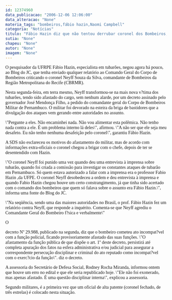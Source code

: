 ```yaml
---
id: 12374960
data_publicacao: "2006-12-06 12:06:00"
data_alteracao: "None"
materia_tags: "bombeiros,fábio hazin,Naomi Campbell"
categoria: "Notícias"
titulo: "Fábio Hazin diz que não tentou derrubar coronel dos Bombeiros, na polêmica dos tubarões"
sutia: "None"
chapeu: "None"
autor: "None"
imagem: "None"
---
```

<p><P><FONT face=Verdana>O pesquisador da UFRPE Fábio Hazin, especialista em tubarões, negou agora há pouco, ao Blog do JC, que tenha enviado qualquer relatório ao Comando Geral do Corpo de Bombeiros criticando o coronel Neyff Souza da Silva, comandante de Bombeiros da Região Metropolitana do Recife (CBRMR). </FONT></P></p>
<p><P><FONT face=Verdana>Nesta segunda-feira, em terra mesmo, Neyff transformou-se na mais nova v?tima dos tubarões, tendo sido afastado do cargo, sem nenhum alarde, por um decreto assinado pelo governador José Mendonça Filho, a pedido do comandante geral do Corpo de Bombeiros Militar de Pernambuco. O militar foi devorado na esteira da briga de bastidores que a divulgação dos ataques vem gerando entre autoridades no assunto.</FONT></P></p>
<p><P><FONT face=Verdana>\"Pergunte a eles. Não encaminhei nada. Não vou alimentar esta polêmica. Não tenho nada contra a ele. É um problema interno lá deles\", afirmou. \"A não ser que ele seja meu desafeto. Eu não tenho nenhuma desafeição pelo coronel\", garantiu Fábio Hazin.</FONT></P></p>
<p><P><FONT face=Verdana>A SDS não esclareceu os motivos do afastamento do militar, mas de acordo com informações extra-oficiais o coronel chegou a brigar com o chefe, depois de ter se desentendido com Hazin.</FONT></P></p>
<p><P><FONT face=Verdana>\"O coronel Neyff foi punido uma vez quando deu uma entrevista à imprensa sobre tubarão, quando foi criada a comissão para investigar os constantes ataques de tubarão em Pernambuco. Só quem estava autorizado a falar com a imprensa era o professor Fabio Hazin ,da UFPE. O coronel Neyff desobedeceu a ordem e deu entrevista à imprensa e quando Fabio Hazin chegou houve um certo constrangimento, já que tinha sido acertado com o comando dos bombeiros que quem só falava sobre o assunto era Fábio Hazin.\", informa uma fonte do Blog do JC.</FONT></P></p>
<p><P><FONT face=Verdana>\"Na seqüência, sendo uma das maiores autoridades no Brasil, o prof. Fábio Hazin fez um relatório contra Neyff, que responde a inquérito. Comenta-se que Neyff agrediu o Comandante Geral do Bombeiro f?sica e verbalmente\"</FONT></P></p>
<p><P><FONT face=Verdana>O</p>
<p> decreto Nº 29.988, publicado na segunda, diz que o bombeiro cometeu ato incompat?vel com a função policial, ficando provisoriamente afastado das suas funções. \"O afastamento da função pública de que dispõe o art. 1º deste decreto, persistirá até completa apuração dos fatos na esfera administrativa e/ou judicial para assegurar a correspondente persecução disciplinar e criminal do ato reputado como incompat?vel com o exerc?cio da função\". diz o decreto.</FONT></P></p>
<p><P><FONT face=Verdana>A assessoria do Secretário de Defesa Social, Rodney Rocha Miranda, informou ontem que houve um erro no edital e que ele seria republicado hoje. \"Ele não foi exonerado, mas apenas afastado. É uma questão disciplinar interna\", explicou a assessoria.</FONT></P></p>
<p><P><FONT face=Verdana>Segundo militares, é a primeira vez que um oficial de alta patente (coronel fechado, de três estrelas) é colocado nesta situação.</FONT></P> </p>
